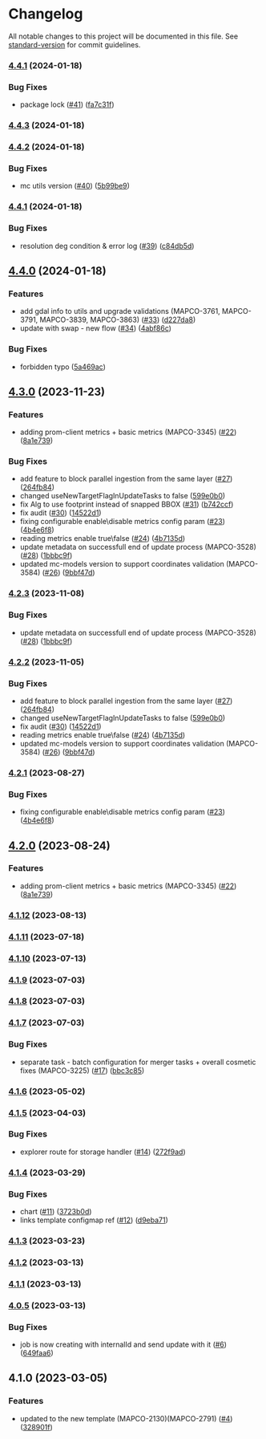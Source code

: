 # Changelog

All notable changes to this project will be documented in this file. See [standard-version](https://github.com/conventional-changelog/standard-version) for commit guidelines.

### [4.4.1](https://github.com/MapColonies/discrete-overseer-creator/compare/v4.4.3...v4.4.1) (2024-01-18)


### Bug Fixes

* package lock ([#41](https://github.com/MapColonies/discrete-overseer-creator/issues/41)) ([fa7c31f](https://github.com/MapColonies/discrete-overseer-creator/commit/fa7c31f838c568163f9ddfc151dd70015bc3af8a))

### [4.4.3](https://github.com/MapColonies/discrete-overseer-creator/compare/v4.4.2...v4.4.3) (2024-01-18)

### [4.4.2](https://github.com/MapColonies/discrete-overseer-creator/compare/v4.4.1...v4.4.2) (2024-01-18)


### Bug Fixes

* mc utils version ([#40](https://github.com/MapColonies/discrete-overseer-creator/issues/40)) ([5b99be9](https://github.com/MapColonies/discrete-overseer-creator/commit/5b99be9d2e5ab32e9f341df7ad2ba2792697be19))

### [4.4.1](https://github.com/MapColonies/discrete-overseer-creator/compare/v4.4.0...v4.4.1) (2024-01-18)


### Bug Fixes

* resolution deg condition & error log ([#39](https://github.com/MapColonies/discrete-overseer-creator/issues/39)) ([c84db5d](https://github.com/MapColonies/discrete-overseer-creator/commit/c84db5d0976198a33250c659b14465b18e36e2af))

## [4.4.0](https://github.com/MapColonies/discrete-overseer-creator/compare/v4.3.0...v4.4.0) (2024-01-18)


### Features

* add gdal info to utils and upgrade validations (MAPCO-3761, MAPCO-3791, MAPCO-3839, MAPCO-3863) ([#33](https://github.com/MapColonies/discrete-overseer-creator/issues/33)) ([d227da8](https://github.com/MapColonies/discrete-overseer-creator/commit/d227da81f19d59eb68430ac1fd661daf020872a1))
* update with swap - new flow ([#34](https://github.com/MapColonies/discrete-overseer-creator/issues/34)) ([4abf86c](https://github.com/MapColonies/discrete-overseer-creator/commit/4abf86ceb9f13d35ee55cfa9c6796a81f81fe563))


### Bug Fixes

* forbidden typo ([5a469ac](https://github.com/MapColonies/discrete-overseer-creator/commit/5a469acb99e165b32c6504b65eb66f134b8b0507))

## [4.3.0](https://github.com/MapColonies/discrete-overseer-creator/compare/v4.1.12...v4.3.0) (2023-11-23)


### Features

* adding prom-client metrics + basic metrics (MAPCO-3345) ([#22](https://github.com/MapColonies/discrete-overseer-creator/issues/22)) ([8a1e739](https://github.com/MapColonies/discrete-overseer-creator/commit/8a1e739f8b65347c70fce73813114849a4750247))


### Bug Fixes

* add feature to block parallel ingestion from the same layer ([#27](https://github.com/MapColonies/discrete-overseer-creator/issues/27)) ([264fb84](https://github.com/MapColonies/discrete-overseer-creator/commit/264fb84f83a7403aff4ef98fae847d41f9956b60))
* changed useNewTargetFlagInUpdateTasks to false ([599e0b0](https://github.com/MapColonies/discrete-overseer-creator/commit/599e0b0d0ebd54e737969244021a99e421a0079a))
* fix Alg to use footprint instead of snapped BBOX ([#31](https://github.com/MapColonies/discrete-overseer-creator/issues/31)) ([b742ccf](https://github.com/MapColonies/discrete-overseer-creator/commit/b742ccf8b1ed18fb97cebeaebf89e82ca9ac8672))
* fix audit ([#30](https://github.com/MapColonies/discrete-overseer-creator/issues/30)) ([14522d1](https://github.com/MapColonies/discrete-overseer-creator/commit/14522d1985757439322c6893b2f4a642cd94eace))
* fixing configurable enable\disable metrics config param ([#23](https://github.com/MapColonies/discrete-overseer-creator/issues/23)) ([4b4e6f8](https://github.com/MapColonies/discrete-overseer-creator/commit/4b4e6f8b6c41e4105305c1f50a79b95d101af3d7))
* reading  metrics enable true\false ([#24](https://github.com/MapColonies/discrete-overseer-creator/issues/24)) ([4b7135d](https://github.com/MapColonies/discrete-overseer-creator/commit/4b7135d617c043c8adfec44c09dd75ea9f3e48cf))
* update metadata on successfull end of update process (MAPCO-3528) ([#28](https://github.com/MapColonies/discrete-overseer-creator/issues/28)) ([1bbbc9f](https://github.com/MapColonies/discrete-overseer-creator/commit/1bbbc9f2a1938aff9338aeae28ac28533654db39))
* updated mc-models version to support coordinates validation (MAPCO-3584) ([#26](https://github.com/MapColonies/discrete-overseer-creator/issues/26)) ([9bbf47d](https://github.com/MapColonies/discrete-overseer-creator/commit/9bbf47dd51ca78459191a4a93647ad39ca1af687))

### [4.2.3](https://github.com/MapColonies/discrete-overseer-creator/compare/v4.2.2...v4.2.3) (2023-11-08)


### Bug Fixes

* update metadata on successfull end of update process (MAPCO-3528) ([#28](https://github.com/MapColonies/discrete-overseer-creator/issues/28)) ([1bbbc9f](https://github.com/MapColonies/discrete-overseer-creator/commit/1bbbc9f2a1938aff9338aeae28ac28533654db39))

### [4.2.2](https://github.com/MapColonies/discrete-overseer-creator/compare/v4.2.1...v4.2.2) (2023-11-05)


### Bug Fixes

* add feature to block parallel ingestion from the same layer ([#27](https://github.com/MapColonies/discrete-overseer-creator/issues/27)) ([264fb84](https://github.com/MapColonies/discrete-overseer-creator/commit/264fb84f83a7403aff4ef98fae847d41f9956b60))
* changed useNewTargetFlagInUpdateTasks to false ([599e0b0](https://github.com/MapColonies/discrete-overseer-creator/commit/599e0b0d0ebd54e737969244021a99e421a0079a))
* fix audit ([#30](https://github.com/MapColonies/discrete-overseer-creator/issues/30)) ([14522d1](https://github.com/MapColonies/discrete-overseer-creator/commit/14522d1985757439322c6893b2f4a642cd94eace))
* reading  metrics enable true\false ([#24](https://github.com/MapColonies/discrete-overseer-creator/issues/24)) ([4b7135d](https://github.com/MapColonies/discrete-overseer-creator/commit/4b7135d617c043c8adfec44c09dd75ea9f3e48cf))
* updated mc-models version to support coordinates validation (MAPCO-3584) ([#26](https://github.com/MapColonies/discrete-overseer-creator/issues/26)) ([9bbf47d](https://github.com/MapColonies/discrete-overseer-creator/commit/9bbf47dd51ca78459191a4a93647ad39ca1af687))

### [4.2.1](https://github.com/MapColonies/discrete-overseer-creator/compare/v4.2.0...v4.2.1) (2023-08-27)


### Bug Fixes

* fixing configurable enable\disable metrics config param ([#23](https://github.com/MapColonies/discrete-overseer-creator/issues/23)) ([4b4e6f8](https://github.com/MapColonies/discrete-overseer-creator/commit/4b4e6f8b6c41e4105305c1f50a79b95d101af3d7))

## [4.2.0](https://github.com/MapColonies/discrete-overseer-creator/compare/v4.1.12...v4.2.0) (2023-08-24)


### Features

* adding prom-client metrics + basic metrics (MAPCO-3345) ([#22](https://github.com/MapColonies/discrete-overseer-creator/issues/22)) ([8a1e739](https://github.com/MapColonies/discrete-overseer-creator/commit/8a1e739f8b65347c70fce73813114849a4750247))

### [4.1.12](https://github.com/MapColonies/discrete-overseer-creator/compare/v4.1.11...v4.1.12) (2023-08-13)

### [4.1.11](https://github.com/MapColonies/discrete-overseer-creator/compare/v4.1.10...v4.1.11) (2023-07-18)

### [4.1.10](https://github.com/MapColonies/discrete-overseer-creator/compare/v4.1.9...v4.1.10) (2023-07-13)

### [4.1.9](https://github.com/MapColonies/discrete-overseer-creator/compare/v4.1.8...v4.1.9) (2023-07-03)

### [4.1.8](https://github.com/MapColonies/discrete-overseer-creator/compare/v4.1.7...v4.1.8) (2023-07-03)

### [4.1.7](https://github.com/MapColonies/discrete-overseer-creator/compare/v4.1.6...v4.1.7) (2023-07-03)


### Bug Fixes

* separate task - batch configuration for merger tasks + overall cosmetic fixes (MAPCO-3225) ([#17](https://github.com/MapColonies/discrete-overseer-creator/issues/17)) ([bbc3c85](https://github.com/MapColonies/discrete-overseer-creator/commit/bbc3c85f95e478d39465c4fd8302d63dbf0dcff0))

### [4.1.6](https://github.com/MapColonies/discrete-overseer-creator/compare/v4.1.5...v4.1.6) (2023-05-02)

### [4.1.5](https://github.com/MapColonies/discrete-overseer-creator-new/compare/v4.1.4...v4.1.5) (2023-04-03)


### Bug Fixes

* explorer route for storage handler ([#14](https://github.com/MapColonies/discrete-overseer-creator-new/issues/14)) ([272f9ad](https://github.com/MapColonies/discrete-overseer-creator-new/commit/272f9ad01ae6d5f279e5d7e4b606c341b6f743c5))

### [4.1.4](https://github.com/MapColonies/discrete-overseer-creator/compare/v4.1.2...v4.1.4) (2023-03-29)


### Bug Fixes

* chart ([#11](https://github.com/MapColonies/discrete-overseer-creator/issues/11)) ([3723b0d](https://github.com/MapColonies/discrete-overseer-creator/commit/3723b0d4cd3053dfc4cfa512051170c97db9e502))
* links template configmap ref ([#12](https://github.com/MapColonies/discrete-overseer-creator/issues/12)) ([d9eba71](https://github.com/MapColonies/discrete-overseer-creator/commit/d9eba71cfdc79cedddee4643be03ce1de1881092))

### [4.1.3](https://github.com/MapColonies/discrete-overseer-creator/compare/v4.1.2...v4.1.3) (2023-03-23)

### [4.1.2](https://github.com/MapColonies/discrete-overseer-creator-new/compare/v4.1.1...v4.1.2) (2023-03-13)

### [4.1.1](https://github.com/MapColonies/discrete-overseer-creator-new/compare/v4.0.5...v4.1.1) (2023-03-13)

### [4.0.5](https://github.com/MapColonies/discrete-overseer-creator-new/compare/v4.1.0...v4.0.5) (2023-03-13)


### Bug Fixes

* job is now creating with internalId and send update with it ([#6](https://github.com/MapColonies/discrete-overseer-creator-new/issues/6)) ([649faa6](https://github.com/MapColonies/discrete-overseer-creator-new/commit/649faa63fd29fffb426139f75761fcc8bedd0451))

## 4.1.0 (2023-03-05)


### Features

* updated to the new template (MAPCO-2130)(MAPCO-2791) ([#4](https://github.com/MapColonies/discrete-overseer-creator-new/issues/4)) ([328901f](https://github.com/MapColonies/discrete-overseer-creator-new/commit/328901f2b35694b968c5d9e4564758bcb5680c80))
